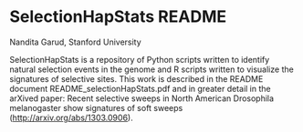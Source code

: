 SelectionHapStats README
========================

Nandita Garud,
Stanford University

SelectionHapStats is a repository of Python scripts written to identify natural selection events in the genome and R scripts written to visualize the signatures of selective sites. This work is described in the README document README_selectionHapStats.pdf and in greater detail in the arXived paper: Recent selective sweeps in North American Drosophila melanogaster show signatures of soft sweeps (http://arxiv.org/abs/1303.0906). 

